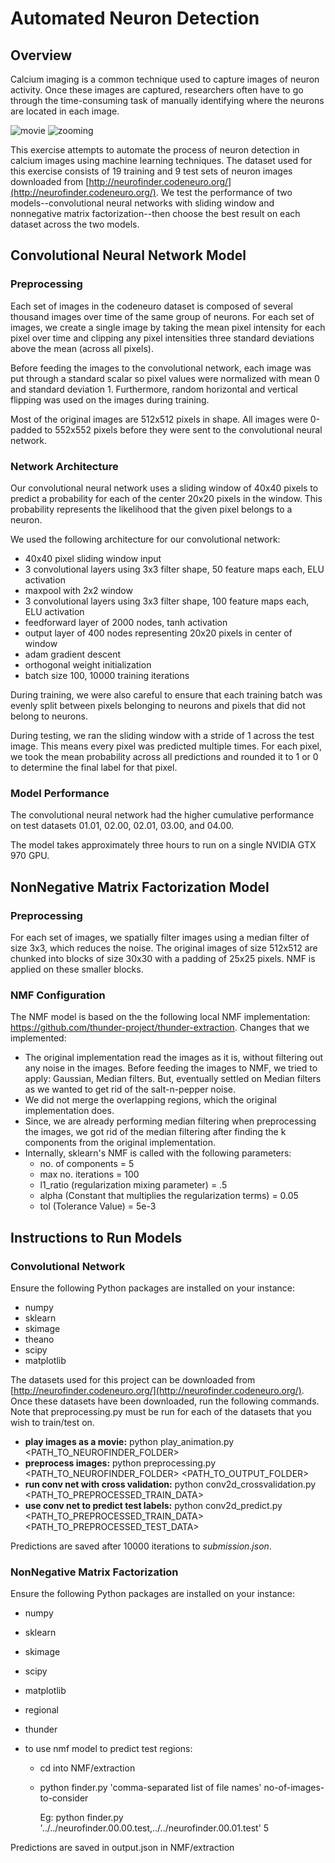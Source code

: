 # Automated Neuron Detection

## Overview
Calcium imaging is a common technique used to capture images of neuron activity. 
Once these images are captured, researchers often have to go through the time-consuming
task of manually identifying where the neurons are located in each image.

![movie](https://github.com/unisar/NeuronSegmentation/movie.gif)
![zooming](https://github.com/unisar/NeuronSegmentation/zooming.gif)

This exercise attempts to automate the process of neuron detection in calcium images
using machine learning techniques. The dataset used for this exercise consists of 19 training
and 9 test sets of neuron images downloaded from [http://neurofinder.codeneuro.org/](http://neurofinder.codeneuro.org/).
We test the performance of two models--convolutional neural networks with sliding window and
nonnegative matrix factorization--then choose the best result on each dataset across the two models.

## Convolutional Neural Network Model

### Preprocessing
Each set of images in the codeneuro dataset is composed of several thousand images
over time of the same group of neurons. For each set of images, we create a single image by 
taking the mean pixel intensity for each pixel over time and clipping any pixel intensities three
standard deviations above the mean (across all pixels).

Before feeding the images to the convolutional network, each image was put through a standard
scalar so pixel values were normalized with mean 0 and standard deviation 1. Furthermore, random
horizontal and vertical flipping was used on the images during training.

Most of the original images are 512x512 pixels in shape. All images were 0-padded to 552x552 pixels
before they were sent to the convolutional neural network.

### Network Architecture
Our convolutional neural network uses a sliding window of 40x40 pixels to predict a probability
for each of the center 20x20 pixels in the window. This probability represents the likelihood
that the given pixel belongs to a neuron.

We used the following architecture for our convolutional network: 
- 40x40 pixel sliding window input
- 3 convolutional layers using 3x3 filter shape, 50 feature maps each, ELU activation
- maxpool with 2x2 window
- 3 convolutional layers using 3x3 filter shape, 100 feature maps each, ELU activation
- feedforward layer of 2000 nodes, tanh activation
- output layer of 400 nodes representing 20x20 pixels in center of window
- adam gradient descent
- orthogonal weight initialization
- batch size 100, 10000 training iterations

During training, we were also careful to ensure that each training batch was
evenly split between pixels belonging to neurons and pixels that did not belong to
neurons.

During testing, we ran the sliding window with a stride of 1 across the test image. This means
every pixel was predicted multiple times. For each pixel, we took the mean probability across
all predictions and rounded it to 1 or 0 to determine the final label for that pixel.

### Model Performance
The convolutional neural network had the higher cumulative performance on test datasets
01.01, 02.00, 02.01, 03.00, and 04.00.

The model takes approximately three hours to run on a single NVIDIA GTX 970 GPU.

## NonNegative Matrix Factorization Model

### Preprocessing
For each set of images, we spatially filter images using a median filter of size 3x3, which reduces the noise. The original images of size 512x512 are chunked into blocks of size 30x30 with a padding of 25x25 pixels. NMF is applied on these smaller blocks.

### NMF Configuration
The NMF model is based on the the following local NMF implementation: https://github.com/thunder-project/thunder-extraction.
Changes that we implemented:
- The original implementation read the images as it is, without filtering out any noise in the images. Before feeding the images to NMF, we tried to apply: Gaussian, Median filters. But, eventually settled on Median filters as we wanted to get rid of the salt-n-pepper noise.
- We did not merge the overlapping regions, which the original implementation does.
- Since, we are already performing median filtering when preprocessing the images, we got rid of the median filtering after finding the k components from the original implementation.
- Internally, sklearn's NMF is called with the following parameters:
  - no. of components = 5
  - max no. iterations = 100
  - l1_ratio (regularization mixing parameter) = .5 
  - alpha (Constant that multiplies the regularization terms) = 0.05
  - tol (Tolerance Value) = 5e-3


## Instructions to Run Models

### Convolutional Network
Ensure the following Python packages are installed on your instance:
- numpy
- sklearn
- skimage
- theano
- scipy
- matplotlib

The datasets used for this project can be downloaded from [http://neurofinder.codeneuro.org/](http://neurofinder.codeneuro.org/).
Once these datasets have been downloaded, run the following commands. Note that preprocessing.py must be run for each of the
datasets that you wish to train/test on.

- **play images as a movie:** python play_animation.py \<PATH_TO_NEUROFINDER_FOLDER\>
- **preprocess images:** python preprocessing.py \<PATH_TO_NEUROFINDER_FOLDER\> \<PATH_TO_OUTPUT_FOLDER\>
- **run conv net with cross validation:** python conv2d_crossvalidation.py \<PATH_TO_PREPROCESSED_TRAIN_DATA\>
- **use conv net to predict test labels:** python conv2d_predict.py \<PATH_TO_PREPROCESSED_TRAIN_DATA\> \<PATH_TO_PREPROCESSED_TEST_DATA\>

Predictions are saved after 10000 iterations to *submission.json*.


### NonNegative Matrix Factorization
Ensure the following Python packages are installed on your instance:
- numpy
- sklearn
- skimage
- scipy
- matplotlib
- regional
- thunder

- to use nmf model to predict test regions:
  - cd into NMF/extraction
  - python finder.py 'comma-separated list of file names' no-of-images-to-consider
    
    Eg: python finder.py '../../neurofinder.00.00.test,../../neurofinder.00.01.test' 5

Predictions are saved in output.json in NMF/extraction

